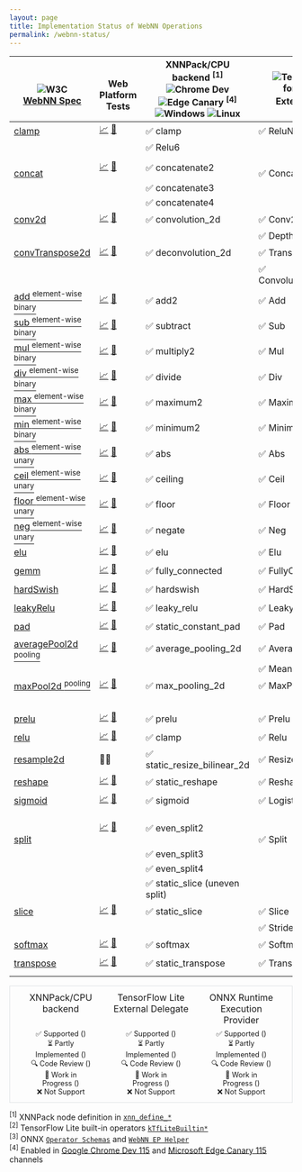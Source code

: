```yaml
---
layout: page
title: Implementation Status of WebNN Operations
permalink: /webnn-status/
---
```


<style>
.post img {
 height: 24px;
 margin: 4px 0;
 transform: none;
 display: inline-block;
}

.post .onnxrt img {
 width: 80px;
}

.post .tflite img {
 width: 102px;
}

.post-content tbody td {
 padding: 4px 48px;
 vertical-align: middle;
}

.post-content tbody td br {
  height:  0px;
  display: none;
}

.impl_status {
   text-align: center;
   display: grid; 
   grid-template-columns: 1fr 1fr 1fr;
   gap: 0px;
   border: 1px solid #dfe2e5;
   padding: 10px;
   font-size: 0.9em;
}

.impl_status .title, .post-content table .title {
  font-weight: 400;
  font-size: 1rem;
}

.impl_status .title {
  margin-bottom: 0.4rem;
}

.impl_status div {
  margin: 0 12px;
}
</style>

| <br><span class="title">![W3C](https://www.w3.org/StyleSheets/TR/2021/logos/W3C)<br>[WebNN Spec](https://www.w3.org/TR/webnn/)</span> | <br><span class="title">Web Platform<br>Tests</span> | <span class="title">XNNPack/CPU backend</span> <sup>[1]</sup><br/>![Chrome Dev](https://raw.githubusercontent.com/alrra/browser-logos/main/src/chrome-dev/chrome-dev_24x24.png) ![Edge Canary](https://raw.githubusercontent.com/alrra/browser-logos/main/src/edge-canary/edge-canary_24x24.png) <sup>[4]</sup><br/> ![Windows](https://wpt.fyi/static/win.svg) ![Linux](https://wpt.fyi/static/linux.svg) | ![TensorFlow Lite](https://www.gstatic.com/devrel-devsite/prod/v8ec4d0a037302c47ae529ad4e3f06c9e782b3a31a381294b5a70403547dc6b12/tensorflow/images/lockup.svg) Lite  <span class="tflite"></span><br>for TensorFlow.js<br/><span class="title">External Delegate</span> <sup>[2]</sup> | ![ONNX Runtime Web](https://onnxruntime.ai/images/svg/ONNX-Runtime-logo.svg) <span class="onnxrt"></span><br/><span class="title">Execution Provider</span> <sup>[3]</sup> | 
| -- | -- | -- | -- | -- |
| <span class="spec">[clamp](https://www.w3.org/TR/webnn/#api-mlgraphbuilder-clamp)</span> | [📈](https://wpt.fyi/results/webnn/clamp.https.any.html?label=master&label=experimental) [<span class="wpt_s">🧪</span>](https://github.com/web-platform-tests/wpt/blob/master/webnn/clamp.https.any.js) | <span class="x_s">✅</span> clamp | <span class="ed_s">✅</span> ReluN1To1 | <span class="ep_s">✅</span> Clip |
|  |  | <span class="ed_s">✅</span> Relu6 |  |  |
| <br><span class="spec">[concat](https://www.w3.org/TR/webnn/#api-mlgraphbuilder-concat)</span> | [📈](https://wpt.fyi/results/webnn/concat.https.any.html?label=master&label=experimental) [<span class="wpt_s">🧪</span>](https://github.com/web-platform-tests/wpt/blob/master/webnn/concat.https.any.js) | <span class="x_s">✅</span> concatenate2 | <br><span class="ed_s">✅</span> Concatenation | <br><span class="ep_s">✅</span> Concat |
|  |  | <span class="x_s">✅</span> concatenate3 |  |  |
|  |  | <span class="x_s">✅</span> concatenate4 |  |  |
| <span class="spec">[conv2d](https://www.w3.org/TR/webnn/#api-mlgraphbuilder-conv2d)</span> | [📈](https://wpt.fyi/results/webnn/conv2d.https.any.html?label=master&label=experimental) [<span class="wpt_s">🧪</span>](https://github.com/web-platform-tests/wpt/blob/master/webnn/conv2d.https.any.js) | <span class="x_s">✅</span> convolution_2d | <span class="ed_s">✅</span> Conv2d | <span class="ep_s">✅</span> Conv |
|  |  |  | <span class="ed_s">✅</span> DepthwiseConv2d |  |
| <span class="spec">[convTranspose2d](https://www.w3.org/TR/webnn/#api-mlgraphbuilder-convtranspose2d)</span> | [📈](https://wpt.fyi/results/webnn/conv_transpose2d.https.any.html?label=master&label=experimental) [<span class="wpt_s">🧪</span>](https://github.com/web-platform-tests/wpt/blob/master/webnn/conv_transpose2d.https.any.js) | <span class="x_s">✅</span> deconvolution_2d | <span class="ed_s">✅</span> TransposeConv | <span class="ep_s">✅</span> ConvTranspose |
|  |  |  | <span class="ed_s">✅</span> Convolution2DTransposeBias |  |
| <span class="spec">[add <sup>element-wise binary</sup>](https://www.w3.org/TR/webnn/#api-mlgraphbuilder-binary)</span> | [📈](https://wpt.fyi/results/webnn/elementwise_binary.https.any.html?label=master&label=experimental) [<span class="wpt_s">🧪</span>](https://github.com/web-platform-tests/wpt/blob/master/webnn/elementwise_binary.https.any.js) | <span class="x_s">✅</span> add2 | <span class="ed_s">✅</span> Add | <span class="ep_s">✅</span> Add |
| <span class="spec">[sub <sup>element-wise binary</sup>](https://www.w3.org/TR/webnn/#api-mlgraphbuilder-binary)</span> | [📈](https://wpt.fyi/results/webnn/elementwise_binary.https.any.html?label=master&label=experimental) [<span class="wpt_s">🧪</span>](https://github.com/web-platform-tests/wpt/blob/master/webnn/elementwise_binary.https.any.js) | <span class="x_s">✅</span> subtract | <span class="ed_s">✅</span> Sub | <span class="ep_s">✅</span> Sub |
| <span class="spec">[mul <sup>element-wise binary</sup>](https://www.w3.org/TR/webnn/#api-mlgraphbuilder-binary)</span> | [📈](https://wpt.fyi/results/webnn/elementwise_binary.https.any.html?label=master&label=experimental) [<span class="wpt_s">🧪</span>](https://github.com/web-platform-tests/wpt/blob/master/webnn/elementwise_binary.https.any.js) | <span class="x_s">✅</span> multiply2 | <span class="ed_s">✅</span> Mul | <span class="ep_s">✅</span> Mul |
| <span class="spec">[div <sup>element-wise binary</sup>](https://www.w3.org/TR/webnn/#api-mlgraphbuilder-binary)</span> | [📈](https://wpt.fyi/results/webnn/clamp.https.any.html?label=master&label=experimental) [<span class="wpt_s">🧪</span>](https://github.com/web-platform-tests/wpt/blob/master/webnn/elementwise_binary.https.any.js) | <span class="x_s">✅</span> divide | <span class="ed_s">✅</span> Div | <span class="ep_s">✅</span> Div |
| <span class="spec">[max <sup>element-wise binary</sup>](https://www.w3.org/TR/webnn/#api-mlgraphbuilder-binary)</span> | [📈](https://wpt.fyi/results/webnn/elementwise_binary.https.any.html?label=master&label=experimental) [<span class="wpt_s">🧪</span>](https://github.com/web-platform-tests/wpt/blob/master/webnn/elementwise_binary.https.any.js) | <span class="x_s">✅</span> maximum2 | <span class="ed_s">✅</span> Maximum | <span class="ep_wip">🚀</span> Max |
| <span class="spec">[min <sup>element-wise binary</sup>](https://www.w3.org/TR/webnn/#api-mlgraphbuilder-binary)</span> | [📈](https://wpt.fyi/results/webnn/elementwise_binary.https.any.html?label=master&label=experimental) [<span class="wpt_s">🧪</span>](https://github.com/web-platform-tests/wpt/blob/master/webnn/elementwise_binary.https.any.js) | <span class="x_s">✅</span> minimum2 | <span class="ed_s">✅</span> Minimum | <span class="ep_wip">🚀</span> Min |
| <span class="spec">[abs <sup>element-wise unary</sup>](https://www.w3.org/TR/webnn/#api-mlgraphbuilder-unary)</span> | [📈](https://wpt.fyi/results/webnn/elementwise_unary.https.any.html?label=master&label=experimental) [<span class="wpt_s">🧪</span>](https://github.com/web-platform-tests/wpt/blob/master/webnn/elementwise_unary.https.any.js) | <span class="x_s">✅</span> abs | <span class="ed_s">✅ Abs</span> | <span class="ep_wip">🚀</span> Abs |
| <span class="spec">[ceil <sup>element-wise unary</sup>](https://www.w3.org/TR/webnn/api-mlgraphbuilder-unary)</span> | [📈](https://wpt.fyi/results/webnn/elementwise_unary.https.any.html?label=master&label=experimental) [<span class="wpt_s">🧪</span>](https://github.com/web-platform-tests/wpt/blob/master/webnn/elementwise_unary.https.any.js) | <span class="x_s">✅</span> ceiling | <span class="ed_s">✅ Ceil</span> | <span class="ep_s">✅</span> Ceil |
| <span class="spec">[floor <sup>element-wise unary</sup>](https://www.w3.org/TR/webnn/#api-mlgraphbuilder-unary)</span> |[📈](https://wpt.fyi/results/webnn/elementwise_unary.https.any.html?label=master&label=experimental) [<span class="wpt_s">🧪</span>](https://github.com/web-platform-tests/wpt/blob/master/webnn/elementwise_unary.https.any.js) | <span class="x_s">✅</span> floor | <span class="ed_s">✅ Floor</span> | <span class="ep_s">✅</span> Floor |
| <span class="spec">[neg <sup>element-wise unary</sup>](https://www.w3.org/TR/webnn/#api-mlgraphbuilder-unary)</span> | [📈](https://wpt.fyi/results/webnn/elementwise_unary.https.any.html?label=master&label=experimental) [<span class="wpt_s">🧪</span>](https://github.com/web-platform-tests/wpt/blob/master/webnn/elementwise_unary.https.any.js) | <span class="x_s">✅</span> negate | <span class="ed_s">✅ Neg</span> | <span class="ep_wip">🚀</span> Neg |
| <span class="spec">[elu](https://www.w3.org/TR/webnn/#api-mlgraphbuilder-elu)</span> | [📈](https://wpt.fyi/results/webnn/elu.https.any.html?label=master&label=experimental) [<span class="wpt_s">🧪</span>](https://github.com/web-platform-tests/wpt/blob/master/webnn/elu.https.any.js) | <span class="x_s">✅</span> elu | <span class="ed_s">✅</span> Elu | <span class="ep_wip">🚀</span> Elu |
| <span class="spec">[gemm](https://www.w3.org/TR/webnn/#api-mlgraphbuilder-gemm)</span> | [📈](https://wpt.fyi/results/webnn/gemm.https.any.html?label=master&label=experimental) [<span class="wpt_s">🧪</span>](https://github.com/web-platform-tests/wpt/blob/master/webnn/gemm.https.any.js) | <span class="x_s">✅</span> fully_connected | <span class="ed_s">✅</span> FullyConnected | <span class="ep_s">✅</span> Gemm |
| <span class="spec">[hardSwish](https://www.w3.org/TR/webnn/#api-mlgraphbuilder-hard-swish)</span> | [📈](https://wpt.fyi/results/webnn/hard_swish.https.any.html?label=master&label=experimental) [<span class="wpt_s">🧪</span>](https://github.com/web-platform-tests/wpt/blob/master/webnn/hard_swish.https.any.js) | <span class="x_s">✅</span> hardswish | <span class="ed_s">✅</span> HardSwish | <span class="ep_wip">🚀</span> HardSwish |
| <span class="spec">[leakyRelu](https://www.w3.org/TR/webnn/#api-mlgraphbuilder-leakyrelu)</span> | [📈](https://wpt.fyi/results/webnn/leaky_relu.https.any.html?label=master&label=experimental) [<span class="wpt_s">🧪</span>](https://github.com/web-platform-tests/wpt/blob/master/webnn/leaky_relu.https.any.js) | <span class="x_s">✅</span> leaky_relu | <span class="ed_s">✅</span> LeakyRelu | <span class="ep_s">✅</span> LeakyRelu |
| <span class="spec">[pad](https://www.w3.org/TR/webnn/#api-mlgraphbuilder-pad)</span> | [📈](https://wpt.fyi/results/webnn/pad.https.any.html?label=master&label=experimental) [<span class="wpt_s">🧪</span>](https://github.com/web-platform-tests/wpt/blob/master/webnn/pad.https.any.js) | <span class="x_s">✅</span> static_constant_pad | <span class="ed_s">✅</span> Pad | <span class="ep_wip">🚀</span> Pad |
| <span class="spec">[averagePool2d <sup>pooling</sup>](https://www.w3.org/TR/webnn/#api-mlgraphbuilder-pool2d)</span> | [📈](https://wpt.fyi/results/webnn/pooling.https.any.html?label=master&label=experimental) [<span class="wpt_s">🧪</span>](https://github.com/web-platform-tests/wpt/blob/master/webnn/pooling.https.any.js) | <span class="x_s">✅</span> average_pooling_2d | <span class="ed_s">✅</span> AveragePool2d | <span class="ep_s">✅</span> GlobalAveragePool |
|  |  |  | <span class="ed_s">✅</span> Mean | <span class="ep_s">✅</span> AveragePool |
| <span class="spec">[maxPool2d <sup>pooling</sup>](https://www.w3.org/TR/webnn/#api-mlgraphbuilder-pool2d)</span> | [📈](https://wpt.fyi/results/webnn/pooling.https.any.html?label=master&label=experimental) [<span class="wpt_s">🧪</span>](https://github.com/web-platform-tests/wpt/blob/master/webnn/pooling.https.any.js) | <span class="x_s">✅</span> max_pooling_2d | <span class="ed_s">✅</span> MaxPool2d | <span class="ep_s">✅</span> GlobalMaxPool |
|  |  |  |  | <span class="ep_s">✅</span> MaxPool |
| <span class="spec">[prelu](https://www.w3.org/TR/webnn/#api-mlgraphbuilder-prelu)</span> | [📈](https://wpt.fyi/results/webnn/prelu.https.any.html?label=master&label=experimental) [<span class="wpt_s">🧪</span>](https://github.com/web-platform-tests/wpt/blob/master/webnn/prelu.https.any.js) | <span class="x_s">✅</span> prelu | <span class="ed_s">✅</span> Prelu | <span class="ep_wip">🚀</span> Prelu |
| <span class="spec">[relu](https://www.w3.org/TR/webnn/#api-mlgraphbuilder-relu)</span> | [📈](https://wpt.fyi/results/webnn/relu.https.any.html?label=master&label=experimental) [<span class="wpt_s">🧪</span>](https://github.com/web-platform-tests/wpt/blob/master/webnn/relu.https.any.js) | <span class="x_s">✅</span> clamp | <span class="ed_s">✅</span> Relu | <span class="ep_s">✅</span> Relu |
| <span class="spec">[resample2d](https://www.w3.org/TR/webnn/#api-mlgraphbuilder-resample2d)</span> | <span class="wpt_wip">🚀🚀</span> | <span class="x_s">✅</span> static_resize_bilinear_2d | <span class="ed_s">✅</span> ResizeBilinear | <span class="ep_s">✅</span> Resize |
| <span class="spec">[reshape](https://www.w3.org/TR/webnn/#api-mlgraphbuilder-reshape)</span> | [📈](https://wpt.fyi/results/webnn/reshape.https.any.html?label=master&label=experimental) [<span class="wpt_s">🧪</span>](https://github.com/web-platform-tests/wpt/blob/master/webnn/reshape.https.any.js) | <span class="x_s">✅</span> static_reshape | <span class="ed_s">✅</span> Reshape | <span class="ep_s">✅</span> Reshape |
| <span class="spec">[sigmoid](https://www.w3.org/TR/webnn/#api-mlgraphbuilder-sigmoid)</span> | [📈](https://wpt.fyi/results/webnn/sigmoid.https.any.html?label=master&label=experimental) [<span class="wpt_s">🧪</span>](https://github.com/web-platform-tests/wpt/blob/master/webnn/sigmoid.https.any.js) | <span class="x_s">✅</span> sigmoid | <span class="ed_s">✅</span> Logistic | <span class="ep_s">✅</span> Sigmoid |
| <br><br><span class="spec">[split](https://www.w3.org/TR/webnn/#api-mlgraphbuilder-split)</span> | [📈](https://wpt.fyi/results/webnn/split.https.any.html?label=master&label=experimental) [<span class="wpt_s">🧪</span>](https://github.com/web-platform-tests/wpt/blob/master/webnn/split.https.any.js) | <span class="x_s">✅</span> even_split2 | <br><br><span class="ed_s">✅</span> Split | <br><br><span class="ep_s">✅</span> Split |
|  |  | <span class="x_s">✅</span> even_split3 |  |  |
|  |  | <span class="x_s">✅</span> even_split4 |  |  |
|  |  | <span class="x_s">✅</span> static_slice (uneven split) |  |  |
| <span class="spec">[slice](https://www.w3.org/TR/webnn/#api-mlgraphbuilder-slice)</span> | [📈](https://wpt.fyi/results/webnn/slice.https.any.html?label=master&label=experimental) [<span class="wpt_s">🧪</span>](https://github.com/web-platform-tests/wpt/blob/master/webnn/slice.https.any.js) | <span class="x_s">✅</span> static_slice | <span class="ed_s">✅</span> Slice | <span class="ep_s">✅</span> Slice |
|  |  |  | <span class="ed_s">✅</span> StridedSlice |  |
| <span class="spec">[softmax](https://www.w3.org/TR/webnn/#api-mlgraphbuilder-softmax)</span> | [📈](https://wpt.fyi/results/webnn/softmax.https.any.html?label=master&label=experimental) [<span class="wpt_s">🧪</span>](https://github.com/web-platform-tests/wpt/blob/master/webnn/softmax.https.any.js) | <span class="x_s">✅</span> softmax | <span class="ed_s">✅</span> Softmax | <span class="ep_s">✅</span> Softmax | 
| <span class="spec">[transpose](https://www.w3.org/TR/webnn/#api-mlgraphbuilder-transpose)</span> | [📈](https://wpt.fyi/results/webnn/transpose.https.any.html?label=master&label=experimental) [<span class="wpt_s">🧪</span>](https://github.com/web-platform-tests/wpt/blob/master/webnn/transpose.https.any.js) | <span class="x_s">✅</span> static_transpose | <span class="ed_s">✅</span> Transpose | <span class="ep_s">✅</span> Transpose |
| <span id="spec_total" class="title"></span> | <span id="wpt_total" class="title"></span> | <span id="x_total" class="title"></span> | <span id="ed_total" class="title"></span> | <span id="ep_total" class="title"></span> |

<div class="impl_status">
    <div class="title">XNNPack/CPU backend</div>
    <div class="title">TensorFlow Lite External Delegate</div>
    <div class="title">ONNX Runtime Execution Provider</div>
    <div>
        <div>✅ Supported (<span id="supported"></span>)</div>
        <div>⏳ Partly Implemented (<span id="partlyimplemented"></span>)</div>
        <div>🔍 Code Review (<span id="codereview"></span>)</div>
        <div>🚀 Work in Progress (<span id="workinprogress"></span>)</div>
        <div>❌ Not Support</div>
    </div>
        <div>
        <div>✅ Supported (<span id="ed_supported"></span>)</div>
        <div>⏳ Partly Implemented (<span id="ed_partlyimplemented"></span>)</div>
        <div>🔍 Code Review (<span id="ed_codereview"></span>)</div>
        <div>🚀 Work in Progress (<span id="ed_workinprogress"></span>)</div>
        <div>❌ Not Support</div>
    </div>
    <div>
        <div>✅ Supported (<span id="ep_supported"></span>)</div>
        <div>⏳ Partly Implemented (<span id="ep_partlyimplemented"></span>)</div>
        <div>🔍 Code Review (<span id="ep_codereview"></span>)</div>
        <div>🚀 Work in Progress (<span id="ep_workinprogress"></span>)</div>
        <div>❌ Not Support</div>
    </div>
</div> 

<sup>[1]</sup> XNNPack node definition in [`xnn_define_*`](https://github.com/google/XNNPACK/blob/master/include/xnnpack.h)<br>
<sup>[2]</sup> TensorFlow Lite built-in operators [`kTfLiteBuiltin*`](https://github.com/tensorflow/tensorflow/blob/master/tensorflow/lite/delegates/xnnpack/xnnpack_delegate.cc)<br>
<sup>[3]</sup> ONNX [`Operator Schemas`](https://github.com/onnx/onnx/blob/main/docs/Operators.md) and [`WebNN EP Helper`](https://github.com/microsoft/onnxruntime/blob/main/onnxruntime/core/providers/webnn/builders/helper.h)<br>
<sup>[4]</sup> Enabled in [Google Chrome Dev 115](https://www.google.com/chrome/dev/) and [Microsoft Edge Canary 115](https://www.microsoftedgeinsider.com/en-us/download/canary) channels

<script>
  const count = () => {
    document.querySelector('#spec_total').innerHTML = document.querySelectorAll('.spec').length;
    document.querySelector('#wpt_total').innerHTML = document.querySelectorAll('.wpt_s').length;

    let x_s = document.querySelectorAll('.x_s').length;
    let x_pi = document.querySelectorAll('.x_pi').length;
    let x_cr = document.querySelectorAll('.x_cr').length;
    let x_wip = document.querySelectorAll('.x_wip').length;
    let x_total = x_s + x_pi + x_cr + x_wip;
    document.querySelector('#x_total').innerHTML = x_total;

    document.querySelector('#supported').innerHTML = x_s;
    document.querySelector('#partlyimplemented').innerHTML = x_pi;
    document.querySelector('#codereview').innerHTML = x_cr;
    document.querySelector('#workinprogress').innerHTML = x_wip;
 
    let ed_s = document.querySelectorAll('.ed_s').length;
    let ed_pi = document.querySelectorAll('.ed_pi').length;
    let ed_cr = document.querySelectorAll('.ed_cr').length;
    let ed_wip = document.querySelectorAll('.ed_wip').length;
    let ed_total = ed_s + ed_pi + ed_cr + ed_wip;
    document.querySelector('#ed_total').innerHTML = ed_total;
    
    document.querySelector('#ed_supported').innerHTML = ed_s;
    document.querySelector('#ed_partlyimplemented').innerHTML = ed_pi;
    document.querySelector('#ed_codereview').innerHTML = ed_cr;
    document.querySelector('#ed_workinprogress').innerHTML = ed_wip;

    let ep_s = document.querySelectorAll('.ep_s').length;
    let ep_pi = document.querySelectorAll('.ep_pi').length;
    let ep_cr = document.querySelectorAll('.ep_cr').length;
    let ep_wip = document.querySelectorAll('.ep_wip').length;
    let ep_total = ep_s + ep_pi + ep_cr + ep_wip;
    document.querySelector('#ep_total').innerHTML = ep_total;
    
    document.querySelector('#ep_supported').innerHTML = ep_s;
    document.querySelector('#ep_partlyimplemented').innerHTML = ep_pi;
    document.querySelector('#ep_codereview').innerHTML = ep_cr;
    document.querySelector('#ep_workinprogress').innerHTML = ep_wip;
  }
 document.addEventListener('DOMContentLoaded', count, false);
</script>
